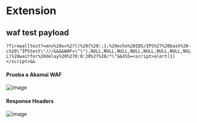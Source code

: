 # Extension


## waf test payload
```?firewalltest?=env%20x=%27()%20{%20:;};%20echo%20IDS/IPS%27%20bash%20-c%20\"IPStest\"///&&&&WAF=\"\"),NULL,NULL,NULL,NULL,NULL,NULL,NULL,NULL)%20waitfor%20delay%20%270:0:20%27%20/*\"&&XSS=<script>alert(1)</script>&&```



#### Prueba a Akamai  WAF 
![image](https://user-images.githubusercontent.com/26071783/50234101-93148600-037a-11e9-9251-e88589c8999a.png)

#### Response Headers

![image](https://user-images.githubusercontent.com/26071783/61178044-5ee10b00-a5d3-11e9-8378-3f3ac62b7af5.png)
